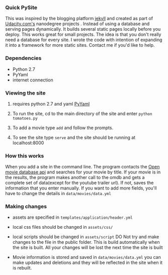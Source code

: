 

### Quick PySite

This was inspired by the blogging platform [jekyll](jekyllrb.com) and created as part of [Udacity.com's](http://udacity.com) nanodegree projects . Instead of using a database and serving pages dynamically. It builds several static pages locally before you deploy. This works great for small projects. The idea is that you don't really need a database for every site. I wrote the code with intention of expanding it into a framework for more static sites.  Contact me if you'd like to help.

### Dependencies
- Python 2.7
- PyYaml
- internet connection

### Viewing the site

1. requires python 2.7 and yaml  [PyYaml](http://pyyaml.org/wiki/PyYAML)

2. To run the site, cd to the main directory of the site and enter `python tomatoes.py`

3. To add a movie type `add` and follow the prompts. 

4. To see the site type `serve` and the site should be running at localhost:8000

### How this works

When you add a site in the command line. The program contacts the [Open movie database api](http://www.omdbapi.com/) and searches for your movie by title.  If your movie is in the results, the program makes another call to the omdb and gets a complete set of data(except for the youtube trailer url). If not, saves the information that you enter manually.  If you want to add more fields, you'll have to change the details in `data/movies/data.yml`

### Making changes

- assets are specified in `templates/application/header.yml`
- local css files should be changed in `assets/css/`
- local scripts should be changed in `assets/script`
  DO Not try and make changes to the file in the public folder. This is build automatically when the site 
  is built. All your changes will be lost the next time the site is built


- Movie information is stored and saved in `data/movies/data.yml` you can make updates and deletions and they will be reflected in the site when it is rebuilt.

